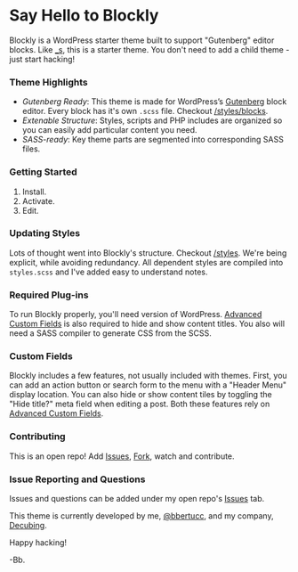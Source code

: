 # Say Hello to Blockly

Blockly is a WordPress starter theme built to support "Gutenberg" editor blocks. Like [_s], this is a starter theme. You don't need to add a child theme - just start hacking!

### Theme Highlights
- *Gutenberg Ready*: This theme is made for WordPress’s [Gutenberg] block editor. Every block has it's own `.scss` file. Checkout [/styles/blocks].
- *Extenable Structure*: Styles, scripts and PHP includes are organized so you can easily add particular content you need.
- *SASS-ready*: Key theme parts are segmented into corresponding SASS files.

### Getting Started
1. Install.
2. Activate.
3. Edit.

### Updating Styles
Lots of thought went into Blockly's structure. Checkout [/styles]. We're being explicit, while avoiding redundancy. All dependent styles are compiled into `styles.scss` and I've added easy to understand notes.

### Required Plug-ins
To run Blockly properly, you'll need version of WordPress. [Advanced Custom Fields] is also required to hide and show content titles. You also will need a SASS compiler to generate CSS from the SCSS. 

### Custom Fields
Blockly includes a few features, not usually included with themes. First, you can add an action button or search form to the menu with a "Header Menu" display location. You can also hide or show content tiles by toggling the "Hide title?" meta field when editing a post. Both these features rely on [Advanced Custom Fields].

### Contributing
This is an open repo! Add [Issues], [Fork], watch and contribute.

### Issue Reporting and Questions
Issues and questions can be added under my open repo's [Issues] tab. 

This theme is currently developed by me, [@bbertucc], and my company, [Decubing].

Happy hacking!

-Bb.

[_s]:https://github.com/Automattic/_s
[Gutenberg]:https://wordpress.org/gutenberg/
[/styles/blocks]:https://github.com/bbertucc/blockly/tree/master/styles/blocks
[/styles]:https://github.com/bbertucc/blockly/tree/master/styles
[Advanced Custom Fields]:https://advancedcustomfields.com
[Issues]:https://github.com/bbertucc/blockly/issues
[Fork]:https://github.com/bbertucc/blockly/fork
[@bbertucc]:https://github.com/bbertucc
[Decubing]:http://decubing.com
